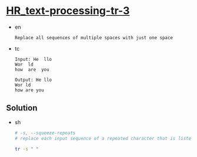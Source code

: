 # [HR_text-processing-tr-3](https://www.hackerrank.com/challenges/text-processing-tr-3)

* en

  ```en
  Replace all sequences of multiple spaces with just one space
  ```

* tc

  ```tc
  Input: He  llo
  Wor  ld
  how  are  you

  Output: He llo
  Wor ld
  how are you
  ```

## Solution

* sh

  ```sh
  # -s, --squeeze-repeats
  # replace each input sequence of a repeated character that is listed in SET1 with a single occurrence of that character

  tr -s " "
  ```
